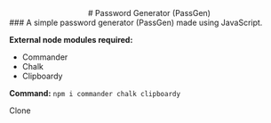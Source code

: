 <div align="center"># Password Generator (PassGen)</div>
### A simple password generator (PassGen) made using JavaScript.

**External node modules required:**
  * Commander
  * Chalk
  * Clipboardy

**Command:** `npm i commander chalk clipboardy`

Clone 
